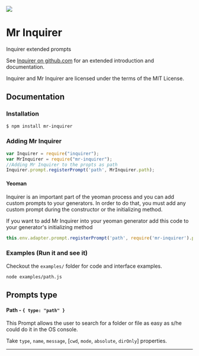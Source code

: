 [![](https://img.shields.io/gratipay/Martin%20Rubinsztein.svg)](https://gratipay.com/Martin%20Rubinsztein/)

Mr Inquirer
===========
Inquirer extended prompts

See [Inquirer on github.com](https://github.com/SBoudrias/Inquirer.js) for an extended introduction and documentation.

Inquirer and Mr Inquirer are licensed under the terms of the MIT License.

## Documentation

### Installation

```bash
$ npm install mr-inquirer
```

### Adding Mr Inquirer

```javascript
var Inquirer = require("inquirer");
var MrInquirer = require("mr-inquirer");
//Adding Mr Inquirer to the propts as path
Inquirer.prompt.registerPrompt('path', MrInquirer.path);
```

#### Yeoman

Inquirer is an important part of the yeoman process and you can add custom prompts to your generators. In order to do that, you must add any custom prompt during the constructor or the initializing method.

If you want to add Mr Inquirer into your yeoman generator add this code to your generator's initializing method

```javascript
this.env.adapter.prompt.registerPrompt('path', require('mr-inquirer').path);
```

### Examples (Run it and see it)
Checkout the `examples/` folder for code and interface examples.

``` shell
node examples/path.js
```

Prompts type
---------------------

#### Path - `{ type: "path" }`

This Prompt allows the user to search for a folder or file as easy as s/he could do it in the OS console.

Take `type`, `name`, `message`, [`cwd`, `mode`, `absolute`, `dirOnly`] properties.

---
